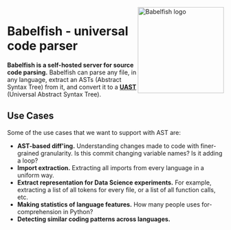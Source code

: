<img src="https://avatars2.githubusercontent.com/u/25795418?v=3&s=200f" align="right" width="200px" height="200px" alt="Babelfish logo" />

# Babelfish - universal code parser

**Babelfish is a self-hosted server for source code parsing.** Babelfish can parse any file, in any language, extract an ASTs (Abstract Syntax Tree) from it, and convert it to a [**UAST**](./uast/specification.md) (Universal Abstract Syntax Tree).

## Use Cases

Some of the use cases that we want to support with AST are:

* **AST-based diff'ing.** Understanding changes made to code with finer-grained granularity. Is this commit changing variable names? Is it adding a loop?
* **Import extraction.** Extracting all imports from every language in a uniform way.
* **Extract representation for Data Science experiments.** For example, extracting a list of all tokens for every file, or a list of all function calls, etc.
* **Making statistics of language features.** How many people uses for-comprehension in Python?
* **Detecting similar coding patterns across languages.**
